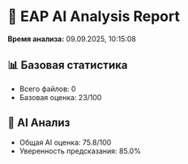 # 🤖 EAP AI Analysis Report

**Время анализа:** 09.09.2025, 10:15:08

## 📊 Базовая статистика
- Всего файлов: 0
- Базовая оценка: 23/100

## 🧠 AI Анализ
- Общая AI оценка: 75.8/100
- Уверенность предсказания: 85.0%
